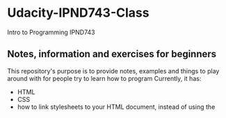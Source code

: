 # Udacity-IPND743-Class
Intro to Programming IPND743

<h2> Notes, information and exercises for beginners </h3>

This repository's purpose is to provide notes, examples and things to play around with for people try to learn how to program
Currently, it has:

+ HTML
+ CSS
+ how to link stylesheets to your HTML document, instead of using the <style> element

<em>PLEASE</em> feel free to add notes, or just play around with things. I'd <strong>love</strong> to collaborate and share ideas with people.

<h2>Files</h2>
 I've included all sorts of HTML and CSS files in the repository to play with. Just Open them in your favorite code editor and play around!
Happy coding! :)
